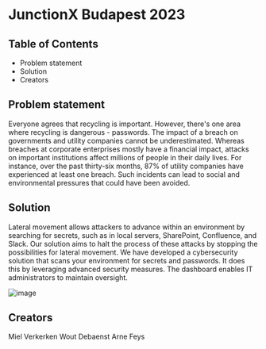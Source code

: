 # JunctionX Budapest 2023

## Table of Contents
- Problem statement
- Solution
- Creators

## Problem statement
Everyone agrees that recycling is important. However, there's one area where recycling is dangerous - passwords.
The impact of a breach on governments and utility companies cannot be underestimated. Whereas breaches at corporate enterprises mostly have a financial impact, attacks on important institutions affect millions of people in their daily lives.
For instance, over the past thirty-six months, 87% of utility companies have experienced at least one breach.
Such incidents can lead to social and environmental pressures that could have been avoided.

## Solution
Lateral movement allows attackers to advance within an environment by searching for secrets, such as in local servers, SharePoint, Confluence, and Slack.
Our solution aims to halt the process of these attacks by stopping the possibilities for lateral movement.
We have developed a cybersecurity solution that scans your environment for secrets and passwords. It does this by leveraging advanced security measures.
The dashboard enables IT administrators to maintain oversight.

![image](https://github.com/mielverkerken/JunctionXBudapest2023/assets/38581837/e4811ff8-3b26-4adb-8464-2516043a17ff)

## Creators
Miel Verkerken
Wout Debaenst
Arne Feys
